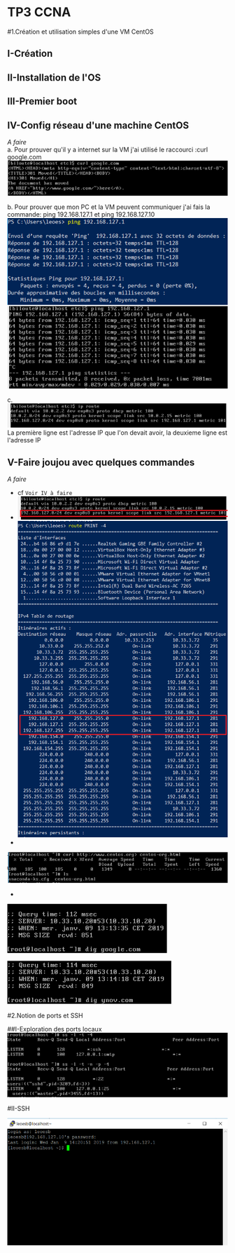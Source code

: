 # TP3 CCNA
#1.Création et utilisation simples d'une VM CentOS
## I-Création
## II-Installation de l'OS
## III-Premier boot
## IV-Config réseau d'une machine CentOS

   *A faire*  
   a. Pour prouver qu'il y a internet sur la VM j'ai utilisé le raccourci :curl google.com  
   ![Légende](IMG/IMG1.PNG)
   
   b. Pour prouver que mon PC et la VM peuvent communiquer j'ai fais la commande: ping 192.168.127.1 et ping 192.168.127.10
   ![Légende](IMG/IMG2.PNG)
   ![Légende](IMG/IMG3.PNG)  
   
   c.  
   ![Légende](IMG/IMG4.PNG)  
   La première ligne est l'adresse IP que l'on devait avoir, la deuxieme ligne est l'adresse IP
   
## V-Faire joujou avec quelques commandes
   *A faire*  
   * cf `Voir IV à faire`  
   * ![Légende](IMG/IMG4_1.PNG)
   ![Légende](IMG/IMG5_1.PNG)
   *  
   ![Légende](IMG/IMG6.PNG)
  
   * 
   ![Légende](IMG/IMG7.PNG)
   
   ![Légende](IMG/IMG8.PNG)
   
   #2.Notion de ports et SSH
   
  ##I-Exploration des ports locaux
  ![Légende](IMG/IMG9.PNG)
  
  #II-SSH
  
  ![Légende](IMG/IMG10.PNG)
